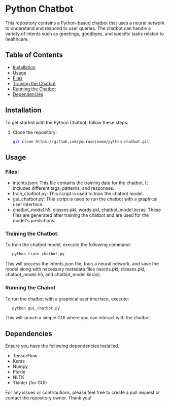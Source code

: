 # Python Chatbot

This repository contains a Python-based chatbot that uses a neural network to understand and respond to user queries. The chatbot can handle a variety of intents such as greetings, goodbyes, and specific tasks related to healthcare.

## Table of Contents
- [Installation](#installation)
- [Usage](#usage)
- [Files](#files)
- [Training the Chatbot](#training-the-chatbot)
- [Running the Chatbot](#running-the-chatbot)
- [Dependencies](#dependencies)

## Installation

To get started with the Python Chatbot, follow these steps:

1. Clone the repository:
   ```sh
   git clone https://github.com/yourusername/python-chatbot.git

## Usage
### Files:
- intents.json: This file contains the training data for the chatbot. It includes different tags, patterns, and responses.
- train_chatbot.py: This script is used to train the chatbot model.
- gui_chatbot.py: This script is used to run the chatbot with a graphical user interface.
- chatbot_model.h5, classes.pkl, words.pkl, chatbot_model.keras: These files are generated after training the chatbot and are used for the model's predictions.

### Training the Chatbot:

To train the chatbot model, execute the following command:

```sh
   python train_chatbot.py
```
This will process the intents.json file, train a neural network, and save the model along with necessary metadata files (words.pkl, classes.pkl, chatbot_model.h5, and chatbot_model.keras).

### Running the Chabot

To run the chatbot with a graphical user interface, execute:

```sh
   python gui_chatbot.py
```
This will launch a simple GUI where you can interact with the chatbot.

## Dependencies

Ensure you have the following dependencies installed.
- TensorFlow
- Keras
- Numpy
- Pickle
- NLTK
- Tkinter (for GUI)

For any issues or contributions, please feel free to create a pull request or contact the repository owner. Thank you!
